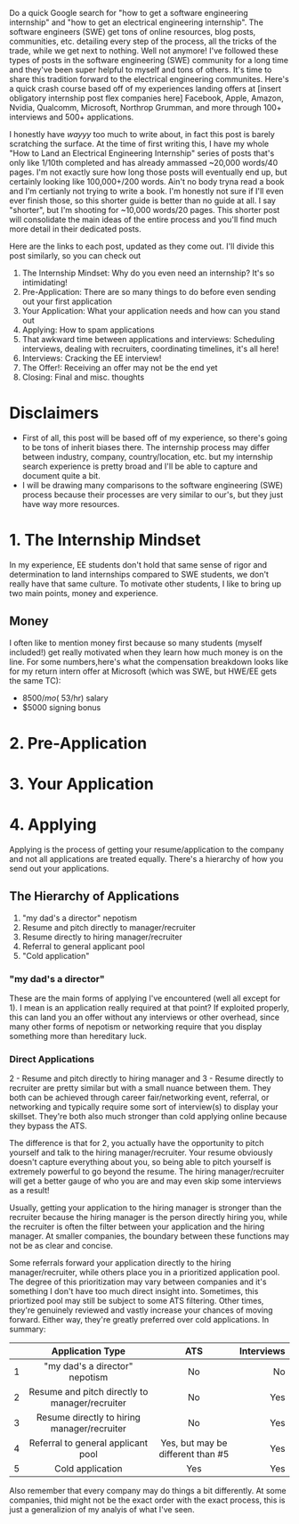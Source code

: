 Do a quick Google search for "how to get a software engineering internship" and "how to get an electrical engineering internship". The software engineers (SWE) get tons of online resources, blog posts, communities, etc. detailing every step of the process, all the tricks of the trade, while we get next to nothing. Well not anymore! I've followed these types of posts in the software engineering (SWE) community for a long time and they've been super helpful to myself and tons of others. It's time to share this tradition forward to the electrical engineering communites. Here's a quick crash course based off of my experiences landing offers at [insert obligatory internship post flex companies here] Facebook, Apple, Amazon, Nvidia, Qualcomm, Microsoft, Northrop Grumman, and more through 100+ interviews and 500+ applications.

I honestly have *wayyy* too much to write about, in fact this post is barely scratching the surface. At the time of first writing this, I have my whole "How to Land an Electrical Engineering Internship" series of posts that's only like 1/10th completed and has already ammassed ~20,000 words/40 pages. I'm not exactly sure how long those posts will eventually end up, but certainly looking like 100,000+/200 words. Ain't no body tryna read a book and I'm certianly not trying to write a book. I'm honestly not sure if I'll even ever finish those, so this shorter guide is better than no guide at all. I say "shorter", but I'm shooting for ~10,000 words/20 pages. This shorter post will consolidate the main ideas of the entire process and you'll find much more detail in their dedicated posts. 

Here are the links to each post, updated as they come out. I'll divide this post similarly, so you can check out  

1. The Internship Mindset: Why do you even need an internship? It's so intimidating!
2. Pre-Application: There are so many things to do before even sending out your first application
3. Your Application: What your application needs and how can you stand out
4. Applying: How to spam applications
5. That awkward time between applications and interviews: Scheduling interviews, dealing with recruiters, coordinating timelines, it's all here!
6. Interviews: Cracking the EE interview!
7. The Offer!: Receiving an offer may not be the end yet
8. Closing: Final and misc. thoughts

# Disclaimers

- First of all, this post will be based off of my experience, so there's going to be tons of inherit biases there. The internship process may differ between industry, company, country/location, etc. but my internship search experience is pretty broad and I'll be able to capture and document quite a bit.
- I will be drawing many comparisons to the software engineering (SWE) process because their processes are very similar to our's, but they just have way more resources.

# 1. The Internship Mindset

In my experience, EE students don't hold that same sense of rigor and determination to land internships compared to SWE students, we don't really have that same culture. To motivate other students, I like to bring up two main points, money and experience. 

## Money

I often like to mention money first because so many students (myself included!) get really motivated when they learn how much money is on the line. For some numbers,here's what the compensation breakdown looks like for my return intern offer at Microsoft (which was SWE, but HWE/EE gets the same TC):

- $8500/mo (~$53/hr) salary
- $5000 signing bonus
# 2. Pre-Application
# 3. Your Application
# 4. Applying

Applying is the process of getting your resume/application to the company and not all applications are treated equally. There's a hierarchy of how you send out your applications. 

## The Hierarchy of Applications

1. "my dad's a director" nepotism
2. Resume and pitch directly to manager/recruiter
3. Resume directly to hiring manager/recruiter
4. Referral to general applicant pool
5. "Cold application"
### "my dad's a director"

These are the main forms of applying I've encountered (well all except for 1). I mean is an application really required at that point? If exploited properly, this can land you an offer without any interviews or other overhead, since many other forms of nepotism or networking require that you display something more than hereditary luck. 

### Direct Applications

2 - Resume and pitch directly to hiring manager and 3 - Resume directly to recruiter are pretty similar but with a small nuance between them. They both can be achieved through career fair/networking event, referral, or networking and typically require some sort of interview(s) to display your skillset. They're both also much stronger than cold applying online because they bypass the ATS. 

The difference is that for 2, you actually have the opportunity to pitch yourself and talk to the hiring manager/recruiter. Your resume obviously doesn't capture everything about you, so being able to pitch yourself is extremely powerful to go beyond the resume. The hiring manager/recruiter will get a better gauge of who you are and may even skip some interviews as a result! 

Usually, getting your application to the hiring manager is stronger than the recruiter because the hiring manager is the person directly hiring you, while the recruiter is often the filter between your application and the hiring manager. At smaller companies, the boundary between these functions may not be as clear and concise. 

Some referrals forward your application directly to the hiring manager/recruiter, while others place you in a prioritized application pool. The degree of this prioritization may vary between companies and it's something I don't have too much direct insight into. Sometimes, this priortized pool may still be subject to some ATS filtering. Other times, they're genuinely reviewed and vastly increase your chances of moving forward. Either way, they're greatly preferred over cold applications. 
In summary: 

|      |                Application Type                |                ATS                | Interviews |
| :--- | :--------------------------------------------: | :-------------------------------: | ---------: |
| 1    |         "my dad's a director" nepotism         |                No                 |         No |
| 2    | Resume and pitch directly to manager/recruiter |                No                 |        Yes |
| 3    |  Resume directly to hiring manager/recruiter   |                No                 |        Yes |
| 4    |       Referral to general applicant pool       | Yes, but may be different than #5 |        Yes |
| 5    |                Cold application                |                Yes                |        Yes |

Also remember that every company may do things a bit differently. At some companies, thid might not be the exact order with the exact process, this is just a generalizion of my analyis of what I've seen. 
